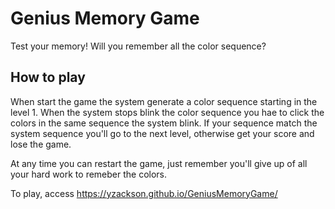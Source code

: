 # Genius Memory Game
Test your memory! Will you remember all the color sequence?

## How to play
When start the game the system generate a color sequence starting in the level 1. When the system stops blink the color sequence you hae to click the colors in the same sequence the system blink. If your sequence match the system sequence you'll go to the next level, otherwise get your score and lose the game.

At any time you can restart the game, just remember you'll give up of all your hard work to remeber the colors.

To play, access https://yzackson.github.io/GeniusMemoryGame/
